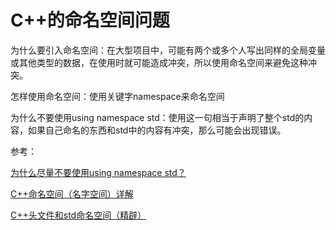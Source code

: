 # C++的命名空间问题

为什么要引入命名空间：在大型项目中，可能有两个或多个人写出同样的全局变量或其他类型的数据，在使用时就可能造成冲突，所以使用命名空间来避免这种冲突。

怎样使用命名空间：使用关键字namespace来命名空间

为什么不要使用using namespace std：使用这一句相当于声明了整个std的内容，如果自己命名的东西和std中的内容有冲突，那么可能会出现错误。

参考：

[为什么尽量不要使用using namespace std？](https://blog.csdn.net/my_precious/article/details/49701339)

[C++命名空间（名字空间）详解](http://c.biancheng.net/view/2192.html)

[C++头文件和std命名空间（精辟）](http://c.biancheng.net/view/2193.html)

